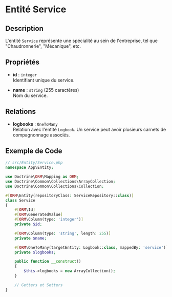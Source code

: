 # Entité Service

## Description
L'entité `Service` représente une spécialité au sein de l'entreprise, tel que "Chaudronnerie", "Mécanique", etc.

## Propriétés

- **id** : `integer`  
  Identifiant unique du service.

- **name** : `string` (255 caractères)  
  Nom du service.

## Relations

- **logbooks** : `OneToMany`  
  Relation avec l'entité `Logbook`. Un service peut avoir plusieurs carnets de compagnonnage associés.

## Exemple de Code

```php
// src/Entity/Service.php
namespace App\Entity;

use Doctrine\ORM\Mapping as ORM;
use Doctrine\Common\Collections\ArrayCollection;
use Doctrine\Common\Collections\Collection;

#[ORM\Entity(repositoryClass: ServiceRepository::class)]
class Service
{
    #[ORM\Id]
    #[ORM\GeneratedValue]
    #[ORM\Column(type: 'integer')]
    private $id;

    #[ORM\Column(type: 'string', length: 255)]
    private $name;

    #[ORM\OneToMany(targetEntity: Logbook::class, mappedBy: 'service')]
    private $logbooks;

    public function __construct()
    {
        $this->logbooks = new ArrayCollection();
    }

    // Getters et Setters
}
